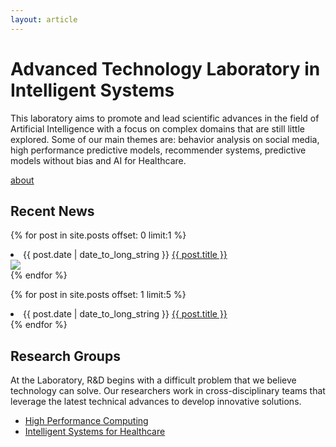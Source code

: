 ```yaml
---
layout: article
---
```


# Advanced Technology Laboratory in Intelligent Systems

This laboratory aims to promote and lead scientific advances in the field of Artificial Intelligence with a focus on complex domains that are still little explored. Some of our main themes are: behavior analysis on social media, high performance predictive models, recommender systems, predictive models without bias and AI for Healthcare.

[about](pages/about)

## Recent News

{% for post in site.posts offset: 0 limit:1 %}
  <article>
    <li>
    <time datetime="{{ post.date | date: "%Y-%m-%d" }}">{{ post.date | date_to_long_string }}</time>
    <a href="post-link" href="{{ post.url | prepend: site.baseurl }}">{{ post.title }}</a>
    </li>
    <div class="item__image">
    <img class="image" src="{{ post.cover | prepend: site.baseurl }}">
    </div>
  </article>
{% endfor %}

{% for post in site.posts offset: 1 limit:5 %}
  <article>
    <li>
    <time datetime="{{ post.date | date: "%Y-%m-%d" }}">{{ post.date | date_to_long_string }}</time>
    <a href="post-link" href="{{ post.url | prepend: site.baseurl }}">{{ post.title }}</a>
    </li>
  </article>
{% endfor %}

## Research Groups

At the Laboratory, R&D begins with a difficult problem that we believe technology can solve. Our researchers work in cross-disciplinary teams that leverage the latest technical advances to develop innovative solutions.

- [High Performance Computing](pages/groups/hpc)
- [Intelligent Systems for Healthcare](pages/groups/healthcare)
